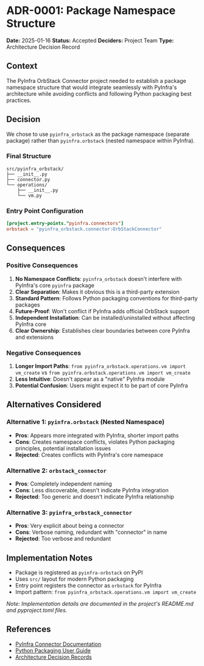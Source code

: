 # ADR-0001: Package Namespace Structure

**Date:** 2025-01-16
**Status:** Accepted
**Deciders:** Project Team
**Type:** Architecture Decision Record

## Context

The PyInfra OrbStack Connector project needed to establish a package namespace structure that would integrate seamlessly with PyInfra's architecture while avoiding conflicts and following Python packaging best practices.

## Decision

We chose to use `pyinfra_orbstack` as the package namespace (separate package) rather than `pyinfra.orbstack` (nested namespace within PyInfra).

### Final Structure

```plain
src/pyinfra_orbstack/
├── __init__.py
├── connector.py
└── operations/
    ├── __init__.py
    └── vm.py
```

### Entry Point Configuration

```toml
[project.entry-points."pyinfra.connectors"]
orbstack = "pyinfra_orbstack.connector:OrbStackConnector"
```

## Consequences

### Positive Consequences

1. **No Namespace Conflicts**: `pyinfra_orbstack` doesn't interfere with PyInfra's core `pyinfra` package
2. **Clear Separation**: Makes it obvious this is a third-party extension
3. **Standard Pattern**: Follows Python packaging conventions for third-party packages
4. **Future-Proof**: Won't conflict if PyInfra adds official OrbStack support
5. **Independent Installation**: Can be installed/uninstalled without affecting PyInfra core
6. **Clear Ownership**: Establishes clear boundaries between core PyInfra and extensions

### Negative Consequences

1. **Longer Import Paths**: `from pyinfra_orbstack.operations.vm import vm_create` vs `from pyinfra.orbstack.operations.vm import vm_create`
2. **Less Intuitive**: Doesn't appear as a "native" PyInfra module
3. **Potential Confusion**: Users might expect it to be part of core PyInfra

## Alternatives Considered

### Alternative 1: `pyinfra.orbstack` (Nested Namespace)

- **Pros**: Appears more integrated with PyInfra, shorter import paths
- **Cons**: Creates namespace conflicts, violates Python packaging principles, potential installation issues
- **Rejected**: Creates conflicts with PyInfra's core namespace

### Alternative 2: `orbstack_connector`

- **Pros**: Completely independent naming
- **Cons**: Less discoverable, doesn't indicate PyInfra integration
- **Rejected**: Too generic and doesn't indicate PyInfra relationship

### Alternative 3: `pyinfra_orbstack_connector`

- **Pros**: Very explicit about being a connector
- **Cons**: Verbose naming, redundant with "connector" in name
- **Rejected**: Too verbose and redundant

## Implementation Notes

- Package is registered as `pyinfra-orbstack` on PyPI
- Uses `src/` layout for modern Python packaging
- Entry point registers the connector as `orbstack` for PyInfra
- Import pattern: `from pyinfra_orbstack.operations.vm import vm_create`

*Note: Implementation details are documented in the project's README.md and pyproject.toml files.*

## References

- [PyInfra Connector Documentation](https://docs.pyinfra.com/en/2.x/api/connectors.html)
- [Python Packaging User Guide](https://packaging.python.org/)
- [Architecture Decision Records](https://github.com/joelparkerhenderson/architecture-decision-record)
